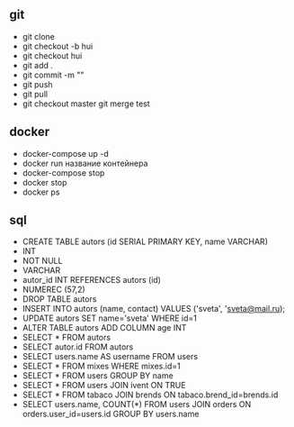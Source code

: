 ## git
- git clone 
- git checkout -b hui
- git checkout hui
- git add .
- git commit -m ""
- git push
- git pull
- git checkout master
  git merge test


## docker
- docker-compose up -d
- docker run название контейнера
- docker-compose stop
- docker stop
- docker ps


## sql
- CREATE TABLE autors (id SERIAL PRIMARY KEY, name VARCHAR)
- INT
- NOT NULL
- VARCHAR
- autor_id INT REFERENCES autors (id)
- NUMEREC (57,2)
- DROP TABLE autors
- INSERT INTO autors (name, contact) VALUES ('sveta', 'sveta@mail.ru);
- UPDATE autors SET name='sveta'
  WHERE id=1
- ALTER TABLE autors ADD COLUMN age INT
- SELECT * FROM autors
- SELECT autor.id FROM autors
- SELECT users.name AS username FROM users
- SELECT * FROM mixes
  WHERE mixes.id=1
- SELECT * FROM users
    GROUP BY name
- SELECT * FROM users
  JOIN ivent ON TRUE
- SELECT * FROM tabaco
  JOIN brends ON tabaco.brend_id=brends.id
- SELECT users.name, COUNT(*) FROM users
  JOIN orders ON orders.user_id=users.id
  GROUP BY users.name

